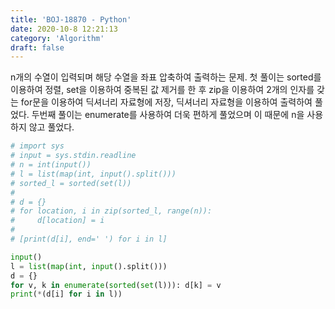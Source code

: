 ```yaml
---
title: 'BOJ-18870 - Python'
date: 2020-10-8 12:21:13
category: 'Algorithm'
draft: false
---
```

n개의 수열이 입력되며 해당 수열을 좌표 압축하여 출력하는 문제. 첫 풀이는 sorted를 이용하여 정렬, set을 이용하여 중복된 값 제거를 한 후 zip을 이용하여 2개의 인자를 갖는 for문을 이용하여 딕셔너리 자료형에 저장, 딕셔너리 자료형을 이용하여 출력하여 풀었다. 두번째 풀이는 enumerate를 사용하여 더욱 편하게 풀었으며 이 때문에 n을 사용하지 않고 풀었다.
```python
# import sys
# input = sys.stdin.readline
# n = int(input())
# l = list(map(int, input().split()))
# sorted_l = sorted(set(l))
#
# d = {}
# for location, i in zip(sorted_l, range(n)):
#     d[location] = i
#
# [print(d[i], end=' ') for i in l]

input()
l = list(map(int, input().split()))
d = {}
for v, k in enumerate(sorted(set(l))): d[k] = v
print(*(d[i] for i in l))

```